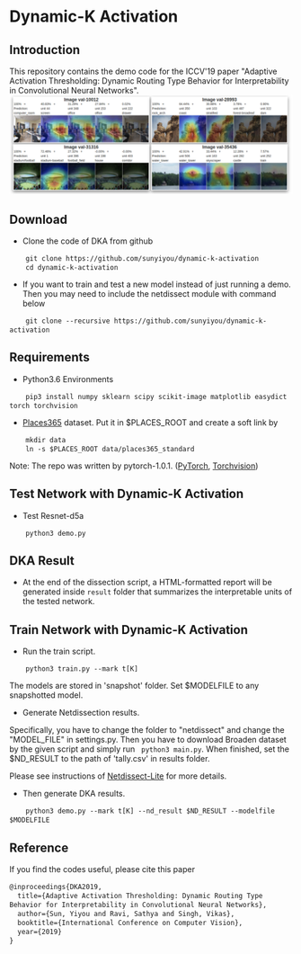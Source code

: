 # Dynamic-K Activation

## Introduction
This repository contains the demo code for the ICCV'19 paper "Adaptive Activation Thresholding: Dynamic Routing Type Behavior for Interpretability in Convolutional Neural Networks".
![Example](example.png)

## Download
* Clone the code of DKA from github
```
    git clone https://github.com/sunyiyou/dynamic-k-activation
    cd dynamic-k-activation
```

* If you want to train and test a new model instead of just running a demo. Then you may need to include the netdissect
module with command below
```
    git clone --recursive https://github.com/sunyiyou/dynamic-k-activation
```
## Requirements

* Python3.6 Environments

```
    pip3 install numpy sklearn scipy scikit-image matplotlib easydict torch torchvision
```

* [Places365](http://data.csail.mit.edu/places/places365/places365standard_easyformat.tar) dataset. Put it in $PLACES_ROOT and create a soft link by   
```
    mkdir data
    ln -s $PLACES_ROOT data/places365_standard
```

Note: The repo was written by pytorch-1.0.1. ([PyTorch](http://pytorch.org/), [Torchvision](https://github.com/pytorch/vision))

## Test Network with Dynamic-K Activation

* Test Resnet-d5a
```
    python3 demo.py
```


## DKA Result

* At the end of the dissection script, a HTML-formatted report will be generated inside `result` folder that summarizes the interpretable units of the tested network.


## Train Network with Dynamic-K Activation


* Run the train script.

```
    python3 train.py --mark t[K]
```

The models are stored in 'snapshot' folder. Set $MODELFILE to any snapshotted model.

* Generate Netdissection results.

Specifically, you have to change the folder to "netdissect" and change the "MODEL_FILE" in settings.py.
Then you have to download Broaden dataset by the given script and simply run ` python3 main.py`. When finished, set the $ND_RESULT to the path of 'tally.csv' in results folder.

Please see instructions of [Netdissect-Lite](https://github.com/sunyiyou/NetDissect-Lite-dka) for more details.



* Then generate DKA results.

```
    python3 demo.py --mark t[K] --nd_result $ND_RESULT --modelfile $MODELFILE
```

## Reference
If you find the codes useful, please cite this paper
```
@inproceedings{DKA2019,
  title={Adaptive Activation Thresholding: Dynamic Routing Type Behavior for Interpretability in Convolutional Neural Networks},
  author={Sun, Yiyou and Ravi, Sathya and Singh, Vikas},
  booktitle={International Conference on Computer Vision},
  year={2019}
}
```
